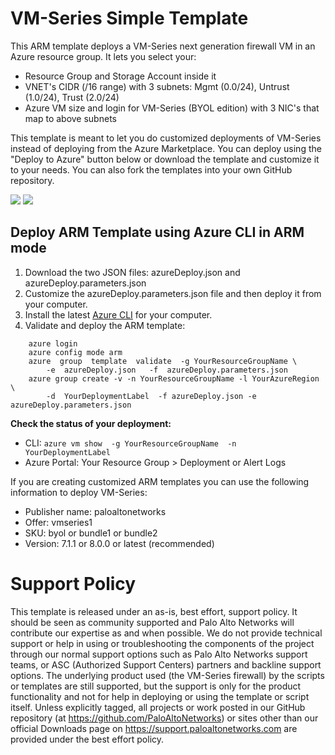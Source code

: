 # VM-Series Simple Template

This ARM template deploys a VM-Series next generation firewall VM in an Azure resource group. It lets you select your:

- Resource Group and Storage Account inside it
- VNET's CIDR (/16 range) with 3 subnets: Mgmt (0.0/24), Untrust (1.0/24), Trust (2.0/24)
- Azure VM size and login for VM-Series (BYOL edition) with 3 NIC's that map to above subnets

This template is meant to let you do customized deployments of VM-Series instead of deploying from the Azure Marketplace. You can deploy using the "Deploy to Azure" button below or download the template and customize it to your needs. You can also fork the templates into your own GitHub repository.

[<img src="http://azuredeploy.net/deploybutton.png"/>](https://portal.azure.com/#create/Microsoft.Template/uri/https%3A%2F%2Fraw.githubusercontent.com%2Fmatthewdthomas%2Fpaloaltonetworks%2Fmaster%2Fazure-east%2FazureDeploy.json)
[<img src="https://camo.githubusercontent.com/536ab4f9bc823c2e0ce72fb610aafda57d8c6c12/687474703a2f2f61726d76697a2e696f2f76697375616c697a65627574746f6e2e706e67" data-canonical-src="http://armviz.io/visualizebutton.png" style="max-width:100%;">](http://armviz.io/#/?load=https%3A%2F%2Fraw.githubusercontent.com%2Fmatthewdthomas%2Fpaloaltonetworks%2Fmaster%2Fazure-east%2FazureDeploy.json)


## Deploy ARM Template using Azure CLI in ARM mode

1. Download the two JSON files: azureDeploy.json and azureDeploy.parameters.json
1. Customize the azureDeploy.parameters.json file and then deploy it from your computer.
1. Install the latest <a href="https://azure.microsoft.com/en-us/documentation/articles/xplat-cli-install/">Azure CLI</a> for your computer.</li>
1. Validate and deploy the ARM template:

``` azure
    azure login
    azure config mode arm
    azure  group  template  validate  -g YourResourceGroupName \
        -e  azureDeploy.json   -f  azureDeploy.parameters.json
    azure group create -v -n YourResourceGroupName -l YourAzureRegion  \
        -d  YourDeploymentLabel  -f azureDeploy.json -e azureDeploy.parameters.json
```

**Check the status of your deployment:**

- CLI: `azure vm show  -g YourResourceGroupName  -n YourDeploymentLabel`
- Azure Portal: Your Resource Group > Deployment or Alert Logs


If you are creating customized ARM templates you can use the following information to deploy VM-Series:
- Publisher name: paloaltonetworks
- Offer: vmseries1
- SKU: byol or bundle1 or bundle2
- Version: 7.1.1 or 8.0.0 or latest (recommended)

# Support Policy 
This template is released under an as-is, best effort, support policy. It should be seen as community supported and Palo Alto Networks will contribute our expertise as and when possible. We do not provide technical support or help in using or troubleshooting the components of the project through our normal support options such as Palo Alto Networks support teams, or ASC (Authorized Support Centers) partners and backline support options. The underlying product used (the VM-Series firewall) by the scripts or templates are still supported, but the support is only for the product functionality and not for help in deploying or using the template or script itself. Unless explicitly tagged, all projects or work posted in our GitHub repository (at https://github.com/PaloAltoNetworks) or sites other than our official Downloads page on https://support.paloaltonetworks.com are provided under the best effort policy.
